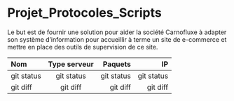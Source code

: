 ﻿
# Projet_Protocoles_Scripts
Le but est de  fournir une solution pour aider la société Carnofluxe à adapter son système d’information pour accueillir à terme un site de e-commerce et mettre en place des outils de supervision de ce site.




| Nom | Type serveur | Paquets | IP |
| :---         |     :---:      |          ---: |          ---: |
| git status   | git status     | git status    | git status    |
| git diff     | git diff       | git diff      | git diff      |
